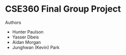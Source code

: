 # CSE360 Final Group Project

Authors
-	Hunter Paulson
-	Yasser Dbeis
-	Aidan Morgan
-	Junghwan (Kevin) Park
